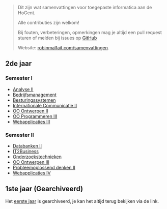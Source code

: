 <!--
title: HoGent Samenvattingen
description:
  now this is a story all about how
  my life got flipped turned upside down
  and I would like to take a minute just sit right here and tell you
  how I became the prince of a town called bell-air
date: Tuesday
markup:
  > Nice

  * one
  * two
  * three
-->

> Dit zijn wat samenvattingen voor toegepaste informatica aan de HoGent.
>
> Alle contributies zijn welkom!
>
> Bij fouten, verbeteringen, opmerkingen mag je altijd een pull request sturen of melden bij issues op [GitHub](https://github.com/RobinMalfait/HoGent-Samenvattingen)
>
> Website: [robinmalfait.com/samenvattingen](http://robinmalfait.com/samenvattingen).

## 2de jaar

### Semester I

* [Analyse II](2de-jaar/semester-I/Analyse-II.md)
* [Bedrijfsmanagement](2de-jaar/semester-I/Bedrijfsmanagement.md)
* [Besturingssystemen](2de-jaar/semester-I/Besturingssystemen.md)
* [Internationale Communicatie II](2de-jaar/semester-I/Internationale-Communicatie-II.md)
* [OO Ontwerpen II](2de-jaar/semester-I/OO-Ontwerpen-II.md)
* [OO Programmeren III](2de-jaar/semester-I/OO-Programmeren-III.md)
* [Webapplicaties III](2de-jaar/semester-I/Webapplicaties-III.md)

### Semester II

* [Databanken II](2de-jaar/semester-II/Databanken-II.md)
* [IT2Business](2de-jaar/semester-II/IT2Business.md)
* [Onderzoekstechnieken](2de-jaar/semester-II/Onderzoekstechnieken.md)
* [OO Ontwerpen III](2de-jaar/semester-II/OO-Ontwerpen-III.md)
* [Probleemoplossend denken II](2de-jaar/semester-II/Probleemoplossend-denken-II.md)
* [Webapplicaties IV](2de-jaar/semester-II/Webapplicaties-IV.md)

## 1ste jaar (Gearchiveerd)

Het [eerste jaar](1ste-jaar/archive.md) is gearchiveerd, je kan het altijd terug bekijken via de link.
